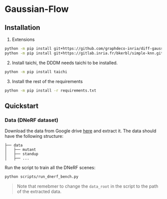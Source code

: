 # Gaussian-Flow

## Installation

1. Extensions

```bash
python -m pip install git+https://github.com/graphdeco-inria/diff-gaussian-rasterization.git
python -m pip install git+https://gitlab.inria.fr/bkerbl/simple-knn.git
```

2. Install taichi, the DDDM needs taichi to be installed.

```bash
python -m pip install taichi
```

3. Install the rest of the requirements

```bash
python -m pip install -r requirements.txt
```

## Quickstart

### Data (DNeRF dataset)

Download the data from Google drive [here](https://drive.google.com/file/d/19Na95wk0uikquivC7uKWVqllmTx-mBHt/view?usp=sharing) and extract it. The data should have the following structure:

```
├── data 
│   ├── mutant
│   ├── standup 
│   ├── ...
```

Run the script to train all the DNeRF scenes:

```bash
python scripts/run_dnerf_bench.py
```

>Note that remebmer to change the `data_root` in the script to the path of the extracted data.
